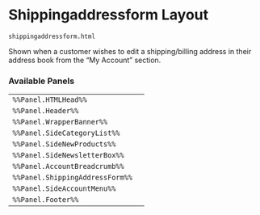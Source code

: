 # Shippingaddressform Layout

`shippingaddressform.html`

Shown when a customer wishes to edit a shipping/billing address in their address book from the “My Account” section.

### Available Panels
|||
|---|---|
| `%%Panel.HTMLHead%%` |
| `%%Panel.Header%%` |
| `%%Panel.WrapperBanner%%` |
| `%%Panel.SideCategoryList%%` |
| `%%Panel.SideNewProducts%%` |
| `%%Panel.SideNewsletterBox%%` |
| `%%Panel.AccountBreadcrumb%%` |
| `%%Panel.ShippingAddressForm%%` |
| `%%Panel.SideAccountMenu%%` |
| `%%Panel.Footer%%` |

